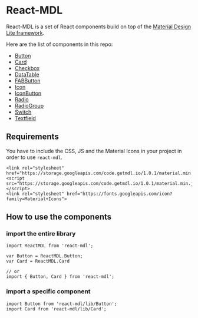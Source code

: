 # React-MDL

React-MDL is a set of React components build on top of the [Material Design Lite framework](https://github.com/google/material-design-lite).

Here are the list of components in this repo:

- [Button](/src/Button.js)
- [Card](/src/Card.js)
- [Checkbox](/src/Checkbox.js)
- [DataTable](/src/DataTable.js)
- [FABButton](/src/FABButton.js)
- [Icon](/src/Icon.js)
- [IconButton](/src/IconButton.js)
- [Radio](/src/Radio.js)
- [RadioGroup](/src/RadioGroup.js)
- [Switch](/src/Switch.js)
- [Textfield](/src/Textfield.js)

## Requirements
You have to include the CSS, JS and the Material Icons in your project in order to use `react-mdl`.
```
<link rel="stylesheet" href="https://storage.googleapis.com/code.getmdl.io/1.0.1/material.min.css">
<script src="https://storage.googleapis.com/code.getmdl.io/1.0.1/material.min.js"></script>
<link rel="stylesheet" href="https://fonts.googleapis.com/icon?family=Material+Icons">
```

## How to use the components

### import the entire library
```
import ReactMDL from 'react-mdl';

var Button = ReactMDL.Button;
var Card = ReactMDL.Card

// or
import { Button, Card } from 'react-mdl';
```

### import a specific component
```
import Button from 'react-mdl/lib/Button';
import Card from 'react-mdl/lib/Card';
```